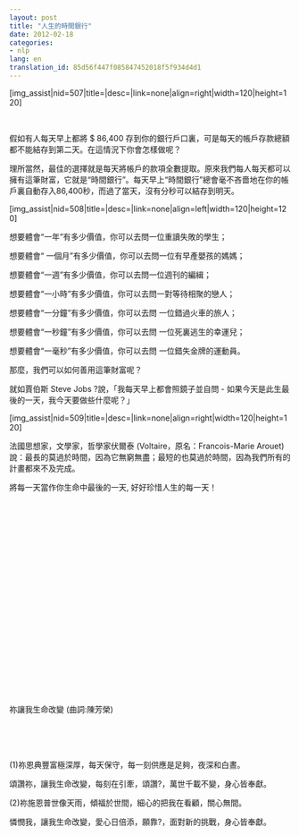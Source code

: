 ```yaml
---
layout: post
title: "人生的時間銀行"
date: 2012-02-18
categories:
- nlp
lang: en
translation_id: 85d56f447f085847452018f5f934d4d1
---
```

<!--break-->
<p>[img_assist|nid=507|title=|desc=|link=none|align=right|width=120|height=120]</p>


<br/>

<p>假如有人每天早上都將 $ 86,400 存到你的銀行戶口裏，可是每天的帳戶存款總額都不能結存到第二天。在這情況下你會怎樣做呢？</p>

<p>理所當然，最佳的選擇就是每天將帳戶的款項全數提取。原來我們每人每天都可以擁有這筆財富，它就是“時間銀行”。每天早上“時間銀行”總會毫不吝嗇地在你的帳戶裏自動存入86,400秒，而過了當天，沒有分秒可以結存到明天。</p>

<p>
[img_assist|nid=508|title=|desc=|link=none|align=left|width=120|height=120]</p>

<p>想要體會“一年”有多少價值，你可以去問一位重讀失敗的學生； </p>
<p>想要體會“ 一個月”有多少價值，你可以去問一位有早產嬰孩的媽媽； </p>
<p>想要體會“一週”有多少價值，你可以去問一位週刊的編緝； </p>
<p>想要體會“一小時”有多少價值，你可以去問一對等待相聚的戀人；</p>
<p>想要體會“一分鐘”有多少價值，你可以去問 一位錯過火車的旅人；</p>
<p>想要體會“一秒鐘”有多少價值，你可以去問 一位死裏逃生的幸運兒；</p>
<p>想要體會“一毫秒”有多少價值，你可以去問 一位錯失金牌的運動員。</p>

<p>那麼，我們可以如何善用這筆財富呢？</p>

<p>就如賈伯斯 Steve Jobs ?說，「我每天早上都會照鏡子並自問 - 如果今天是此生最後的一天，我今天要做些什麼呢？」</p>

[img_assist|nid=509|title=|desc=|link=none|align=right|width=120|height=120]
<p>法國思想家，文學家，哲學家伏爾泰 (Voltaire，原名：Francois-Marie Arouet) 說：最長的莫過於時間，因為它無窮無盡；最短的也莫過於時間，因為我們所有的計畫都來不及完成。</p>


<p>將每一天當作你生命中最後的一天, 好好珍惜人生的每一天！</p>

<br/><br/>
<object width="420" height="315"><param name="movie" value="http://www.youtube.com/v/Fbbsl9vP4uI?version=3&amp;hl=en_US&amp;rel=0"></param><param name="allowFullScreen" value="true"></param><param name="allowscriptaccess" value="always"></param><embed src="http://www.youtube.com/v/Fbbsl9vP4uI?version=3&amp;hl=en_US&amp;rel=0" type="application/x-shockwave-flash" width="420" height="315" allowscriptaccess="always" allowfullscreen="true"></embed></object>
<br/>

<p>祢讓我生命改變 (曲詞:陳芳榮)</p>
<br/><br/><br/>


<p>(1)祢恩典豐富極深厚，每天保守，每一刻供應是足夠，夜深和白晝。</p>
<p>頌讚祢，讓我生命改變，每刻在引牽，頌讚?，萬世千載不變，身心皆奉獻。</p>

<p>(2)祢施恩普世像天雨，傾福於世間，細心的把我在看顧，關心無間。</p>
<p>憐憫我，讓我生命改變，愛心日倍添，願靠?，面對新的挑戰，身心皆奉獻。</p>
